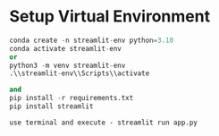 # Setup Virtual Environment
```python
conda create -n streamlit-env python=3.10
conda activate streamlit-env
or
python3 -m venv streamlit-env
.\\streamlit-env\\Scripts\\activate

and
pip install -r requirements.txt
pip install streamlit
```
```
use terminal and execute - streamlit run app.py
```